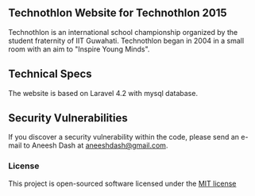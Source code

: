 ## Technothlon Website for Technothlon 2015

Technothlon is an international school championship organized by the student fraternity of IIT Guwahati. Technothlon began in 2004 in a small room with an aim to "Inspire Young Minds".

## Technical Specs

The website is based on Laravel 4.2 with mysql database.

## Security Vulnerabilities

If you discover a security vulnerability within the code, please send an e-mail to Aneesh Dash at aneeshdash@gmail.com.

### License

This project is open-sourced software licensed under the [MIT license](http://opensource.org/licenses/MIT)
